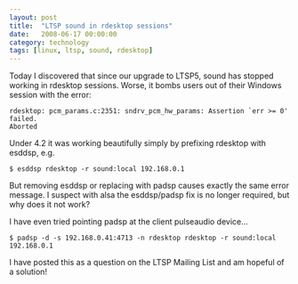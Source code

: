 ```yaml
---
layout: post
title:  "LTSP sound in rdesktop sessions"
date:   2008-06-17 00:00:00
category: technology
tags: [linux, ltsp, sound, rdesktop]
---
```


Today I discovered that since our upgrade to LTSP5, sound has stopped working in rdesktop sessions.  Worse, it bombs users out of their Windows session with the error:

    rdesktop: pcm_params.c:2351: sndrv_pcm_hw_params: Assertion `err >= 0' failed.
    Aborted

<!--more-->

Under 4.2 it was working beautifully simply by prefixing rdesktop with esddsp, 
e.g.

    $ esddsp rdesktop -r sound:local 192.168.0.1

But removing esddsp or replacing with padsp causes exactly the same error 
message.  I suspect with alsa the esddsp/padsp fix is no longer required, but 
why does it not work?

I have even tried pointing padsp at the client pulseaudio device...

    $ padsp -d -s 192.168.0.41:4713 -n rdesktop rdesktop -r sound:local 192.168.0.1

I have posted this as a question on the LTSP Mailing List and am hopeful of a solution!

